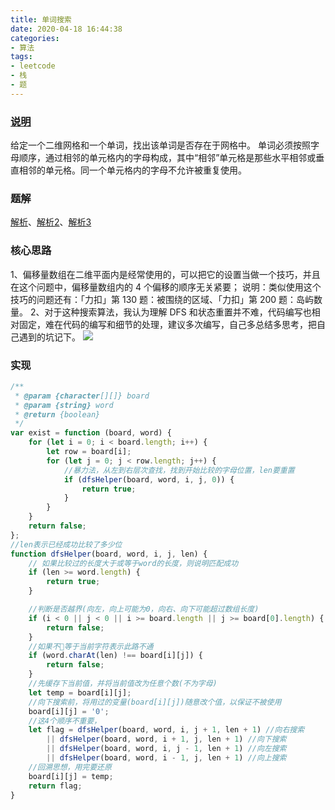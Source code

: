 ```yaml
---
title: 单词搜索
date: 2020-04-18 16:44:38
categories:
- 算法
tags:
- leetcode
- 栈
- 题
---
```


### [说明](https://leetcode-cn.com/problems/word-search/)

给定一个二维网格和一个单词，找出该单词是否存在于网格中。
单词必须按照字母顺序，通过相邻的单元格内的字母构成，其中“相邻”单元格是那些水平相邻或垂直相邻的单元格。同一个单元格内的字母不允许被重复使用。
<!-- more -->
### 题解
[解析](https://leetcode-cn.com/problems/ju-zhen-zhong-de-lu-jing-lcof/solution/hui-su-fa-dan-ci-sou-suo-by-luckyxutao/)、[解析2](https://leetcode-cn.com/problems/word-search/solution/zai-er-wei-ping-mian-shang-shi-yong-hui-su-fa-pyth/)、[解析3](https://leetcode-cn.com/problems/word-search/solution/tu-jie-di-gui-shen-du-you-xian-sou-suo-by-z1m/)

### 核心思路
1、偏移量数组在二维平面内是经常使用的，可以把它的设置当做一个技巧，并且在这个问题中，偏移量数组内的 4 个偏移的顺序无关紧要；
说明：类似使用这个技巧的问题还有：「力扣」第 130 题：被围绕的区域、「力扣」第 200 题：岛屿数量。
2、对于这种搜索算法，我认为理解 DFS 和状态重置并不难，代码编写也相对固定，难在代码的编写和细节的处理，建议多次编写，自己多总结多思考，把自己遇到的坑记下。
![](https://pic.leetcode-cn.com/92e383cc1ca508f71d8eccd092c0333977651d7ce9de6672383981a2d78fb0c5-12.gif)

### 实现

```javascript
/**
 * @param {character[][]} board
 * @param {string} word
 * @return {boolean}
 */
var exist = function (board, word) {
    for (let i = 0; i < board.length; i++) {
        let row = board[i];
        for (let j = 0; j < row.length; j++) {
            //暴力法，从左到右层次查找，找到开始比较的字母位置，len要重置
            if (dfsHelper(board, word, i, j, 0)) {
                return true;
            }
        }
    }
    return false;
};
//len表示已经成功比较了多少位
function dfsHelper(board, word, i, j, len) {
    // 如果比较过的长度大于或等于word的长度，则说明匹配成功
    if (len >= word.length) {
        return true;
    }

    //判断是否越界(向左，向上可能为0，向右、向下可能超过数组长度)
    if (i < 0 || j < 0 || i >= board.length || j >= board[0].length) {
        return false;
    }
    //如果不等于当前字符表示此路不通
    if (word.charAt(len) !== board[i][j]) {
        return false;
    }
    //先缓存下当前值，并将当前值改为任意个数(不为字母)
    let temp = board[i][j];
    //向下搜索前，将用过的变量(board[i][j])随意改个值，以保证不被使用
    board[i][j] = '0';
    //这4个顺序不重要，
    let flag = dfsHelper(board, word, i, j + 1, len + 1) //向右搜索
        || dfsHelper(board, word, i + 1, j, len + 1) //向下搜索
        || dfsHelper(board, word, i, j - 1, len + 1) //向左搜索
        || dfsHelper(board, word, i - 1, j, len + 1) //向上搜索
    //回溯思想，用完要还原
    board[i][j] = temp;
    return flag;
}
```